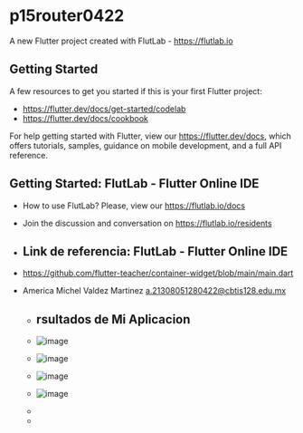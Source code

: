 # p15router0422

A new Flutter project created with FlutLab - https://flutlab.io

## Getting Started

A few resources to get you started if this is your first Flutter project:

- https://flutter.dev/docs/get-started/codelab
- https://flutter.dev/docs/cookbook

For help getting started with Flutter, view our
https://flutter.dev/docs, which offers tutorials,
samples, guidance on mobile development, and a full API reference.

## Getting Started: FlutLab - Flutter Online IDE

- How to use FlutLab? Please, view our https://flutlab.io/docs
- Join the discussion and conversation on https://flutlab.io/residents

- ## Link de referencia: FlutLab - Flutter Online IDE

- https://github.com/flutter-teacher/container-widget/blob/main/main.dart
- America Michel Valdez Martinez a.21308051280422@cbtis128.edu.mx

  - ## rsultados de Mi Aplicacion
  - ![image](https://github.com/ValdezMich128/p15-RutasV2-0422/assets/143743936/0ede13ce-3cf3-4a88-a51d-51f2bd209bcc)
  - ![image](https://github.com/ValdezMich128/p15-RutasV2-0422/assets/143743936/e6518746-a778-4cb8-b781-95f346eea091)
  - ![image](https://github.com/ValdezMich128/p15-RutasV2-0422/assets/143743936/3f0ba425-1f46-4f07-93fd-abf8ed05655f)
  - ![image](https://github.com/ValdezMich128/p15-RutasV2-0422/assets/143743936/3d335785-c0e3-4775-968d-2ed9b105fe80)


  - 

  - 

